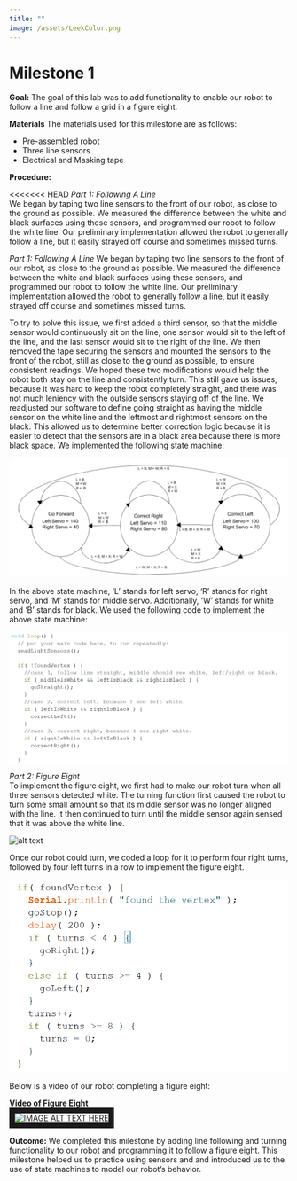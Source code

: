 ```yaml
---
title: ""
image: /assets/LeekColor.png
---
```


# Milestone 1


**Goal:**
The goal of this lab was to add functionality to enable our robot to follow a line and follow a grid in a figure eight.  

**Materials**
The materials used for this milestone are as follows:
* Pre-assembled robot
* Three line sensors
* Electrical and Masking tape

**Procedure:**


<<<<<<< HEAD
*Part 1: Following A Line*  
We began by taping two line sensors to the front of our robot, as close to the ground as possible. We measured the difference between the white and black surfaces using these sensors, and programmed our robot to follow the white line. Our preliminary implementation allowed the robot to generally follow a line, but it easily strayed off course and sometimes missed turns. 

*Part 1: Following A Line*
We began by taping two line sensors to the front of our robot, as close to the ground as possible. We measured the difference between the white and black surfaces using these sensors, and programmed our robot to follow the white line. Our preliminary implementation allowed the robot to generally follow a line, but it easily strayed off course and sometimes missed turns.

To try to solve this issue, we first added a third sensor, so that the middle sensor would continuously sit on the line, one sensor would sit to the left of the line, and the last sensor would sit to the right of the line. We then removed the tape securing the sensors and mounted the sensors to the front of the robot, still as close to the ground as possible, to ensure consistent readings. We hoped these two modifications would help the robot both stay on the line and consistently turn. This still gave us issues, because it was hard to keep the robot completely straight, and there was not much leniency with the outside sensors staying off of the line.
We readjusted our software to define going straight as having the middle sensor on the white line and the leftmost and rightmost sensors on the black. This allowed us to determine better correction logic because it is easier to detect that the sensors are in a black area because there is more black space.
We implemented the following state machine:

![alt text](/assets/milestone1/statemachine.png)

In the above state machine, ‘L’ stands for left servo, ‘R’ stands for right servo, and ‘M’ stands for middle servo. Additionally, ‘W’ stands for white and ‘B’ stands for black.
We used the following code to implement the above state machine:

![alt text](/assets/milestone1/statemachinecode.png)

*Part 2: Figure Eight*  
To implement the figure eight, we first had to make our robot turn when all three sensors detected white. The turning function first caused the robot to turn some small amount so that its middle sensor was no longer aligned with the line. It then continued to turn until the middle sensor again sensed that it was above the white line.

![alt text](/assets/milestone1/whitelinecode.png)

Once our robot could turn, we coded a loop for it to perform four right turns, followed by four left turns in a row to implement the figure eight.

![alt text](/assets/milestone1/figureeightcode.png)



Below is a video of our robot completing a figure eight:

**Video of Figure Eight**  
<a href="https://www.youtube.com/watch?v=l3SK6mzpvlA
" target="_blank"><img src="http://img.youtube.com/vi/l3SK6mzpvlA/0.jpg"
alt="IMAGE ALT TEXT HERE" width="240" height="180" border="10" /></a>

**Outcome:**
We completed this milestone by adding line following and turning functionality to our robot and programming it to follow a figure eight. This milestone helped us to practice using sensors and and introduced us to the use of state machines to model our robot’s behavior.
